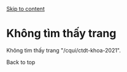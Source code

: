[Skip to content](https://daa.uit.edu.vn/cqui/ctdt-khoa-2021#main)

Không tìm thấy trang
====================

Không tìm thấy trang "/cqui/ctdt-khoa-2021".

Back to top